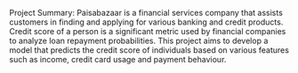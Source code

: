 Project Summary: Paisabazaar is a financial services company that assists customers in finding and applying for various banking and credit products. Credit score of a person is a significant metric used by financial companies to analyze loan repayment probabilities. This project aims to develop a model that predicts the credit score of individuals based on various features such as income, credit card usage and payment behaviour.
